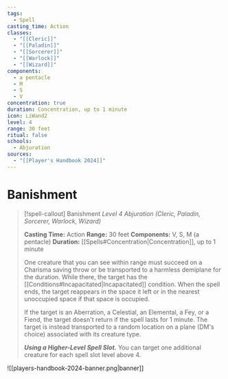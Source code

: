 ```yaml
---
tags:
  - Spell
casting_time: Action
classes:
  - "[[Cleric]]"
  - "[[Paladin]]"
  - "[[Sorcerer]]"
  - "[[Warlock]]"
  - "[[Wizard]]"
components:
  - a pentacle
  - M
  - S
  - V
concentration: true
duration: Concentration, up to 1 minute
icon: LiWand2
level: 4
range: 30 feet
ritual: false
schools:
  - Abjuration
sources:
  - "[[Player's Handbook 2024]]"
---
```


# Banishment

>[!spell-callout] Banishment
>_Level 4 Abjuration (Cleric, Paladin, Sorcerer, Warlock, Wizard)_
>
>**Casting Time:** Action
>**Range:** 30 feet
>**Components:** V, S, M (a pentacle)
>**Duration:** [[Spells#Concentration\|Concentration]], up to 1 minute
>
>One creature that you can see within range must succeed on a Charisma saving throw or be transported to a harmless demiplane for the duration. While there, the target has the [[Conditions#Incapacitated\|Incapacitated]] condition. When the spell ends, the target reappears in the space it left or in the nearest unoccupied space if that space is occupied.
>
>If the target is an Aberration, a Celestial, an Elemental, a Fey, or a Fiend, the target doesn't return if the spell lasts for 1 minute. The target is instead transported to a random location on a plane (DM's choice) associated with its creature type.
>
>**_Using a Higher-Level Spell Slot._** You can target one additional creature for each spell slot level above 4.


![[players-handbook-2024-banner.png|banner]]
